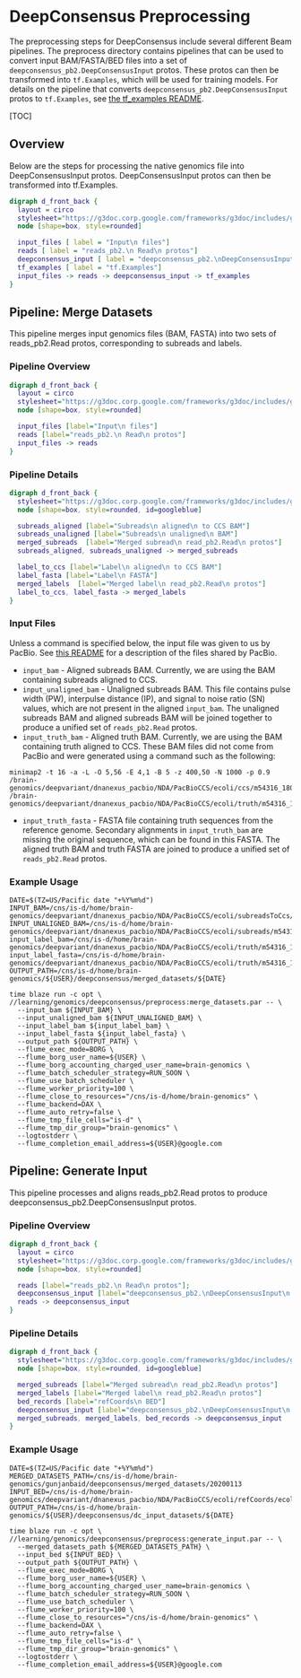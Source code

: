 # DeepConsensus Preprocessing

The preprocessing steps for DeepConsensus include several different Beam
pipelines. The preprocess directory contains pipelines that can be used to
convert input BAM/FASTA/BED files into a set of
`deepconsensus_pb2.DeepConsensusInput` protos. These protos can then be
transformed into `tf.Examples`, which will be used for training models. For
details on the pipeline that converts `deepconsensus_pb2.DeepConsensusInput`
protos to `tf.Examples`, see [the tf_examples README](http://go/dc-tf-examples).

[TOC]

## Overview

Below are the steps for processing the native genomics file into
DeepConsensusInput protos. DeepConsensusInput protos can then be transformed
into tf.Examples.

```dot
digraph d_front_back {
  layout = circo
  stylesheet="https://g3doc.corp.google.com/frameworks/g3doc/includes/graphviz-style.css"
  node [shape=box, style=rounded]

  input_files [ label = "Input\n files"]
  reads [ label = "reads_pb2.\n Read\n protos"]
  deepconsensus_input [ label = "deepconsensus_pb2.\nDeepConsensusInput\n protos"]
  tf_examples [ label = "tf.Examples"]
  input_files -> reads -> deepconsensus_input -> tf_examples
}
```

## Pipeline: Merge Datasets

This pipeline merges input genomics files (BAM, FASTA) into two sets of
reads_pb2.Read protos, corresponding to subreads and labels.

### Pipeline Overview

```dot
digraph d_front_back {
  layout = circo
  stylesheet="https://g3doc.corp.google.com/frameworks/g3doc/includes/graphviz-style.css"
  node [shape=box, style=rounded]

  input_files [label="Input\n files"]
  reads [label="reads_pb2.\n Read\n protos"]
  input_files -> reads
}
```

### Pipeline Details

```dot
digraph d_front_back {
  stylesheet="https://g3doc.corp.google.com/frameworks/g3doc/includes/graphviz-style.css"
  node [shape=box, style=rounded, id=googleblue]

  subreads_aligned [label="Subreads\n aligned\n to CCS BAM"]
  subreads_unaligned [label="Subreads\n unaligned\n BAM"]
  merged_subreads  [label="Merged subread\n read_pb2.Read\n protos"]
  subreads_aligned, subreads_unaligned -> merged_subreads

  label_to_ccs [label="Label\n aligned\n to CCS BAM"]
  label_fasta [label="Label\n FASTA"]
  merged_labels  [label="Merged label\n read_pb2.Read\n protos"]
  label_to_ccs, label_fasta -> merged_labels
}
```

### Input Files

Unless a command is specified below, the input file was given to us by PacBio.
See
[this README](https://cnsviewer2.corp.google.com/cns/is-d/home/brain-genomics/deepvariant/dnanexus_pacbio/NDA/PacBioCCS/ecoli/README.shared.txt)
for a description of the files shared by PacBio.

*   `input_bam` - Aligned subreads BAM. Currently, we are using the BAM
    containing subreads aligned to CCS.
*   `input_unaligned_bam` - Unaligned subreads BAM. This file contains pulse
    width (PW), interpulse distance (IP), and signal to noise ratio (SN) values,
    which are not present in the aligned `input_bam`. The unaligned subreads BAM
    and aligned subreads BAM will be joined together to produce a unified set of
    `reads_pb2.Read` protos.
*   `input_truth_bam` - Aligned truth BAM. Currently, we are using the BAM
    containing truth aligned to CCS. These BAM files did not come from PacBio
    and were generated using a command such as the following:

```
minimap2 -t 16 -a -L -O 5,56 -E 4,1 -B 5 -z 400,50 -N 1000 -p 0.9 /brain-genomics/deepvariant/dnanexus_pacbio/NDA/PacBioCCS/ecoli/ccs/m54316_180808_005743.ccs.bam.fa.gz /brain-genomics/deepvariant/dnanexus_pacbio/NDA/PacBioCCS/ecoli/truth/m54316_180808_005743.truth.fasta.gz
```

*   `input_truth_fasta` - FASTA file containing truth sequences from the
    reference genome. Secondary alignments in `input_truth_bam` are missing the
    original sequence, which can be found in this FASTA. The aligned truth BAM
    and truth FASTA are joined to produce a unified set of `reads_pb2.Read`
    protos.

### Example Usage

```
DATE=$(TZ=US/Pacific date "+%Y%m%d")
INPUT_BAM=/cns/is-d/home/brain-genomics/deepvariant/dnanexus_pacbio/NDA/PacBioCCS/ecoli/subreadsToCcs/m54316_180808_005743.subreadsToCcs.bam
INPUT_UNALIGNED_BAM=/cns/is-d/home/brain-genomics/deepvariant/dnanexus_pacbio/NDA/PacBioCCS/ecoli/subreads/m54316_180808_005743.subreads.bam
input_label_bam=/cns/is-d/home/brain-genomics/deepvariant/dnanexus_pacbio/NDA/PacBioCCS/ecoli/truth/m54316_180808_005743.truth_aligned_to_ccs.sorted.bam
input_label_fasta=/cns/is-d/home/brain-genomics/deepvariant/dnanexus_pacbio/NDA/PacBioCCS/ecoli/truth/m54316_180808_005743.truth.fasta.gz
OUTPUT_PATH=/cns/is-d/home/brain-genomics/${USER}/deepconsensus/merged_datasets/${DATE}

time blaze run -c opt \
//learning/genomics/deepconsensus/preprocess:merge_datasets.par -- \
  --input_bam ${INPUT_BAM} \
  --input_unaligned_bam ${INPUT_UNALIGNED_BAM} \
  --input_label_bam ${input_label_bam} \
  --input_label_fasta ${input_label_fasta} \
  --output_path ${OUTPUT_PATH} \
  --flume_exec_mode=BORG \
  --flume_borg_user_name=${USER} \
  --flume_borg_accounting_charged_user_name=brain-genomics \
  --flume_batch_scheduler_strategy=RUN_SOON \
  --flume_use_batch_scheduler \
  --flume_worker_priority=100 \
  --flume_close_to_resources="/cns/is-d/home/brain-genomics" \
  --flume_backend=DAX \
  --flume_auto_retry=false \
  --flume_tmp_file_cells="is-d" \
  --flume_tmp_dir_group="brain-genomics" \
  --logtostderr \
  --flume_completion_email_address=${USER}@google.com
```

## Pipeline: Generate Input

This pipeline processes and aligns reads_pb2.Read protos to produce
deepconsensus_pb2.DeepConsensusInput protos.

### Pipeline Overview

```dot
digraph d_front_back {
  layout = circo
  stylesheet="https://g3doc.corp.google.com/frameworks/g3doc/includes/graphviz-style.css"
  node [shape=box, style=rounded]

  reads [label="reads_pb2.\n Read\n protos"];
  deepconsensus_input [label="deepconsensus_pb2.\nDeepConsensusInput\n protos"];
  reads -> deepconsensus_input
}
```

### Pipeline Details

```dot
digraph d_front_back {
  stylesheet="https://g3doc.corp.google.com/frameworks/g3doc/includes/graphviz-style.css"
  node [shape=box, style=rounded, id=googleblue]

  merged_subreads [label="Merged subread\n read_pb2.Read\n protos"]
  merged_labels [label="Merged label\n read_pb2.Read\n protos"]
  bed_records [label="refCoords\n BED"]
  deepconsensus_input [label="deepconsensus_pb2.\nDeepConsensusInput\n protos"]
  merged_subreads, merged_labels, bed_records -> deepconsensus_input
}
```

### Example Usage

```
DATE=$(TZ=US/Pacific date "+%Y%m%d")
MERGED_DATASETS_PATH=/cns/is-d/home/brain-genomics/gunjanbaid/deepconsensus/merged_datasets/20200113
INPUT_BED=/cns/is-d/home/brain-genomics/deepvariant/dnanexus_pacbio/NDA/PacBioCCS/ecoli/refCoords/ecoliK12_pbi_August2018.m54316_180808_005743.ccs.bed
OUTPUT_PATH=/cns/is-d/home/brain-genomics/${USER}/deepconsensus/dc_input_datasets/${DATE}

time blaze run -c opt \
//learning/genomics/deepconsensus/preprocess:generate_input.par -- \
  --merged_datasets_path ${MERGED_DATASETS_PATH} \
  --input_bed ${INPUT_BED} \
  --output_path ${OUTPUT_PATH} \
  --flume_exec_mode=BORG \
  --flume_borg_user_name=${USER} \
  --flume_borg_accounting_charged_user_name=brain-genomics \
  --flume_batch_scheduler_strategy=RUN_SOON \
  --flume_use_batch_scheduler \
  --flume_worker_priority=100 \
  --flume_close_to_resources="/cns/is-d/home/brain-genomics" \
  --flume_backend=DAX \
  --flume_auto_retry=false \
  --flume_tmp_file_cells="is-d" \
  --flume_tmp_dir_group="brain-genomics" \
  --logtostderr \
  --flume_completion_email_address=${USER}@google.com
```

